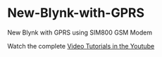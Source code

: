 # New-Blynk-with-GPRS
New Blynk with GPRS using SIM800 GSM Modem

Watch the complete [Video Tutorials in the Youtube](https://youtu.be/2b82eok073c)
